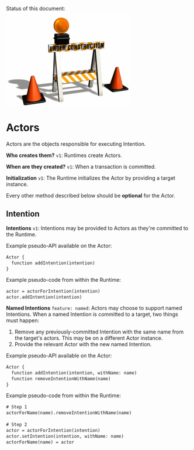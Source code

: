 Status of this document:
![](../_assets/under-construction-flashing-barracade-animation.gif)

# Actors

Actors are the objects responsible for executing Intention.

**Who creates them?** `v1`: Runtimes create Actors.

**When are they created?** `v1`: When a transaction is committed.

**Initialization** `v1`: The Runtime initializes the Actor by providing a target instance.

Every other method described below should be **optional** for the Actor.

## Intention

**Intentions** `v1`: Intentions may be provided to Actors as they're committed to the Runtime.

Example pseudo-API available on the Actor:

    Actor {
      function addIntention(intention)
    }

Example pseudo-code from within the Runtime:

    actor = actorForIntention(intention)
    actor.addIntention(intention)

**Named Intentions** `feature: named`: Actors may choose to support named Intentions. When a named Intention is committed to a target, two things must happen:

1. Remove any previously-committed Intention with the same name from the target's actors. This may be on a different Actor instance.
2. Provide the relevant Actor with the new named Intention.

Example pseudo-API available on the Actor:

    Actor {
      function addIntention(intention, withName: name)
      function removeIntentionWithName(name)
    }

Example pseudo-code from within the Runtime:

    # Step 1
    actorForName(name).removeIntentionWithName(name)
    
    # Step 2
    actor = actorForIntention(intention)
    actor.setIntention(intention, withName: name)
    actorForName(name) = actor
